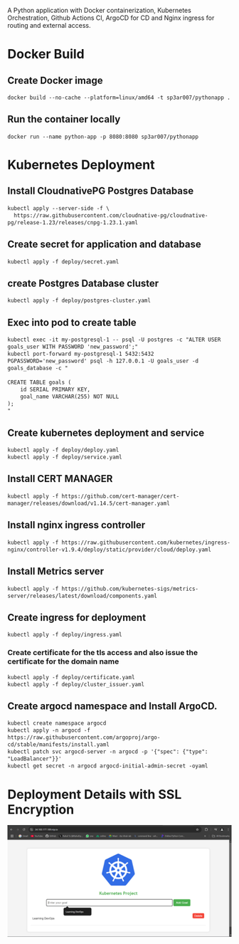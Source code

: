 A Python application with Docker containerization, Kubernetes Orchestration, Github Actions CI, ArgoCD for CD and Nginx ingress for routing and external access.

# Docker Build

## Create Docker image
```
docker build --no-cache --platform=linux/amd64 -t sp3ar007/pythonapp .
```

## Run the container locally

```
docker run --name python-app -p 8080:8080 sp3ar007/pythonapp
```

# Kubernetes Deployment

## Install CloudnativePG Postgres Database
```
kubectl apply --server-side -f \
  https://raw.githubusercontent.com/cloudnative-pg/cloudnative-pg/release-1.23/releases/cnpg-1.23.1.yaml
```

## Create secret for application and database
```
kubectl apply -f deploy/secret.yaml
```

## create Postgres Database cluster
```
kubectl apply -f deploy/postgres-cluster.yaml
```


## Exec into pod to create table

```
kubectl exec -it my-postgresql-1 -- psql -U postgres -c "ALTER USER goals_user WITH PASSWORD 'new_password';"
kubectl port-forward my-postgresql-1 5432:5432
PGPASSWORD='new_password' psql -h 127.0.0.1 -U goals_user -d goals_database -c "

CREATE TABLE goals (
    id SERIAL PRIMARY KEY,
    goal_name VARCHAR(255) NOT NULL
);
"
```

## Create kubernetes deployment and service
```
kubectl apply -f deploy/deploy.yaml
kubectl apply -f deploy/service.yaml
```

## Install CERT MANAGER
```
kubectl apply -f https://github.com/cert-manager/cert-manager/releases/download/v1.14.5/cert-manager.yaml
```

## Install nginx ingress controller 
```
kubectl apply -f https://raw.githubusercontent.com/kubernetes/ingress-nginx/controller-v1.9.4/deploy/static/provider/cloud/deploy.yaml
```

## Install Metrics server
```
kubectl apply -f https://github.com/kubernetes-sigs/metrics-server/releases/latest/download/components.yaml
```

## Create ingress for deployment
```
kubectl apply -f deploy/ingress.yaml
```


### Create certificate for the tls access and also issue the certificate for the domain name
```
kubectl apply -f deploy/certificate.yaml
kubectl apply -f deploy/cluster_issuer.yaml
```

## Create argocd namespace and Install ArgoCD.
```
kubectl create namespace argocd
kubectl apply -n argocd -f https://raw.githubusercontent.com/argoproj/argo-cd/stable/manifests/install.yaml
kubectl patch svc argocd-server -n argocd -p '{"spec": {"type": "LoadBalancer"}}'
kubectl get secret -n argocd argocd-initial-admin-secret -oyaml

```

# Deployment Details with SSL Encryption
![Kubernetes-Deployment](images/k8s-deploy.png) 
